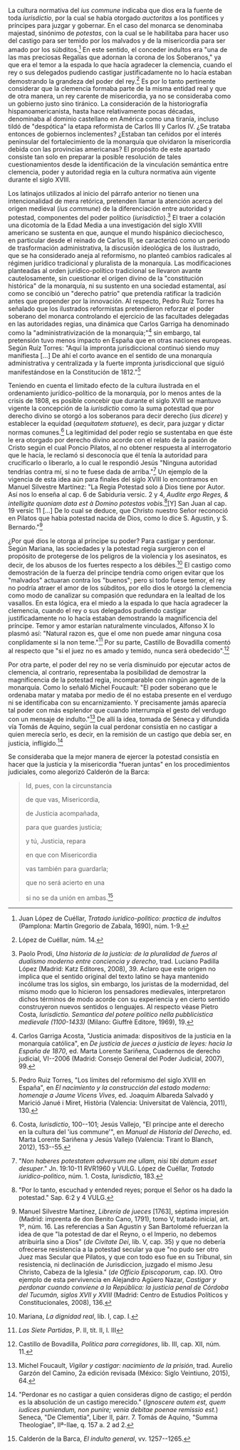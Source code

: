 La cultura normativa del *ius commune* indicaba que dios era la fuente
de toda *iurisdictio*, por la cual se había otorgado *auctoritas* a los
pontífices y príncipes para juzgar y gobernar. En el caso del monarca se
denominaba majestad, sinónimo de *potestas*, con la cual se le
habilitaba para hacer uso del castigo para ser temido por los malvados y
de la misericordia para ser amado por los súbditos.[^1] En este sentido,
el conceder indultos era "una de las mas preciosas Regalías que adornan
la corona de los Soberanos," ya que era el temor a la espada lo que
hacía agradecer la clemencia, cuando el rey o sus delegados pudiendo
castigar justificadamente no lo hacía estaban demostrando la grandeza
del poder del rey.[^2] Es por lo tanto pertinente considerar que la
clemencia formaba parte de la misma entidad real y que de otra manera,
un rey carente de misericordia, ya no se consideraba como un gobierno
justo sino tiránico. La consideración de la historiografía
hispanoamericanista, hasta hace relativamente pocas décadas, denominaba
al dominio castellano en América como una tiranía, incluso tildó de
"despótica" la etapa reformista de Carlos III y Carlos IV. ¿Se trataba
entonces de gobiernos inclementes? ¿Estaban tan ceñidos por el interés
peninsular del fortalecimiento de la monarquía que olvidaron la
misericordia debida con las provincias americanas? El propósito de este
apartado consiste tan solo en preparar la posible resolución de tales
cuestionamientos desde la identificación de la vinculación semántica
entre clemencia, poder y autoridad regia en la cultura normativa aún
vigente durante el siglo XVIII.

Los latinajos utilizados al inicio del párrafo anterior no tienen una
intencionalidad de mera retórica, pretenden llamar la atención acerca
del origen medieval (*ius commune*) de la diferenciación entre autoridad
y potestad, componentes del poder político (*iurisdictio*).[^3] El traer
a colación una dicotomía de la Edad Media a una investigación del siglo
XVIII americano se sustenta en que, aunque el mundo hispánico
dieciochesco, en particular desde el reinado de Carlos III, se
caracterizó como un periodo de trasformación administrativa, la
discusión ideológica de los ilustrado, que se ha considerado aneja al
reformismo, no planteó cambios radicales al régimen jurídico tradicional
y pluralista de la monarquía. Las modificaciones planteadas al orden
jurídico-político tradicional se llevaron avante cautelosamente, sin
cuestionar el origen divino de la "constitución histórica" de la
monarquía, ni su sustento en una sociedad estamental, así como se
concibió un "derecho patrio" que pretendía ratificar la tradición antes
que propender por la innovación. Al respecto, Pedro Ruíz Torres ha
señalado que los ilustrados reformistas pretendieron reforzar el poder
soberano del monarca controlando el ejercicio de las facultades
delegadas en las autoridades regias, una dinámica que Carlos Garriga ha
denominado como la "administrativización de la monarquía;"[^4] sin
embargo, tal pretensión tuvo menos impacto en España que en otras
naciones europeas. Según Ruíz Torres: "Aquí la impronta jurisdiccional
continuó siendo muy manifiesta \[...\] De ahí el corto avance en el
sentido de una monarquía administrativa y centralizada y la fuerte
impronta jurisdiccional que siguió manifestándose en la Constitución de
1812."[^5]

Teniendo en cuenta el limitado efecto de la cultura ilustrada en el
ordenamiento jurídico-político de la monarquía, por lo menos antes de la
crisis de 1808, es posible concebir que durante el siglo XVIII se
mantuvo vigente la concepción de la *iurisdictio* como la suma potestad
que por derecho divino se otorgó a los soberanos para decir derecho
(*ius dicere*) y establecer la equidad (*aequitatem statuere*), es
decir, para juzgar y dictar normas comunes.[^6] La legitimidad del poder
regio se sustentaba en que éste le era otorgado por derecho divino
acorde con el relato de la pasión de Cristo según el cual Poncio
Pilatos, al no obtener respuesta al interrogatorio que le hacía, le
reclamó si desconocía que él tenía la autoridad para crucificarlo o
liberarlo, a lo cual le respondió Jesús "Ninguna autoridad tendrías
contra mí, si no te fuese dada de arriba."[^7] Un ejemplo de la vigencia
de esta idea aún para finales del siglo XVIII lo encontramos en Manuel
Silvestre Martínez: "La Regia Potestad solo á Dios tiene por Autor. Así
nos lo enseña al cap. 6 de Sabiduria versic. 2 y 4, *Audite ergo Reges,
& intelligite quoniam data est à Domino potestas vobis.*[^8]\[Y\] San
Juan al cap. 19 versic 11 \[...\] De lo cual se deduce, que Christo
nuestro Señor reconoció en Pilatos que habia potestad nacida de Dios,
como lo dice S. Agustin, y S. Bernardo."[^9]

¿Por qué dios le otorga al príncipe su poder? Para castigar y perdonar.
Según Mariana, las sociedades y la potestad regia surgieron con el
propósito de protegerse de los peligros de la violencia y los
asesinatos, es decir, de los abusos de los fuertes respecto a los
débiles.[^10] El castigo como demostración de la fuerza del príncipe
tendría como origen evitar que los "malvados" actuaran contra los
"buenos"; pero si todo fuese temor, el rey no podría atraer el amor de
los súbditos, por ello dios le otorgó la clemencia como modo de
canalizar su compasión que redundara en la lealtad de los vasallos. En
esta lógica, era el miedo a la espada lo que hacía agradecer la
clemencia, cuando el rey o sus delegados pudiendo castigar
justificadamente no lo hacía estaban demostrando la magnificencia del
príncipe. Temor y amor estarían naturalmente vinculados, Alfonso X lo
plasmó así: "Natural razon es, que el ome non puede amar ninguna cosa
conplidamente si la non teme."[^11] Por su parte, Castillo de Bovadilla
comentó al respecto que "si el juez no es amado y temido, nunca será
obedecido".[^12]

Por otra parte, el poder del rey no se vería disminuido por ejecutar
actos de clemencia, al contrario, representaba la posibilidad de
demostrar la magnificencia de la potestad regia, incomparable con ningún
agente de la monarquía. Como lo señaló Michel Foucault: "El poder
soberano que le ordenaba matar y mataba por medio de él no estaba
presente en el verdugo ni se identificaba con su encarnizamiento. Y
precisamente jamás aparecía tal poder con más esplendor que cuando
interrumpía el gesto del verdugo con un mensaje de indulto."[^13] De
allí la idea, tomada de Séneca y difundida vía Tomás de Aquino, según la
cual perdonar consistía en no castigar a quien merecía serlo, es decir,
en la remisión de un castigo que debía ser, en justicia, infligido.[^14]

Se consideraba que la mejor manera de ejercer la potestad consistía en
hacer que la justicia y la misericordia "fueran juntas" en los
procedimientos judiciales, como alegorizó Calderón de la Barca:

> Id, pues, con la circunstancia
>
> de que vas, Misericordia,
>
> de Justicia acompañada,
>
> para que guardes justicia;
>
> y tú, Justicia, repara
>
> en que con Misericordia
>
> vas también para guardarla;
>
> que no será acierto en una
>
> si no se da unión en ambas.[^15]

[^1]: Juan López de Cuéllar, *Tratado iuridico-politico: practica de
    indultos* (Pamplona: Martín Gregorio de Zabala, 1690), núm. 1-9.

[^2]: López de Cuéllar, núm. 14.

[^3]: Paolo Prodi, *Una historia de la justicia: de la pluralidad de
    fueros al dualismo moderno entre conciencia y derecho*, trad.
    Luciano Padilla López (Madrid: Katz Editores, 2008), 39. Aclaro que
    este origen no implica que el sentido original del texto latino se
    haya mantenido incólume tras los siglos, sin embargo, los juristas
    de la modernidad, del mismo modo que lo hicieron los pensadores
    medievales, interpretaron dichos términos de modo acorde con su
    experiencia y en cierto sentido construyeron nuevos sentidos o
    lenguajes. Al respecto véase Pietro Costa, *Iurisdictio. Semantica
    del potere politico nella pubblicistica medievale (1100-1433)*
    (Milano: Giuffrè Editore, 1969), 19.

[^4]: Carlos Garriga Acosta, "Justicia animada: dispositivos de la
    justicia en la monarquía católica", en *De justicia de jueces a
    justicia de leyes: hacia la España de 1870*, ed. Marta Lorente
    Sariñena, Cuadernos de derecho judicial, VI--2006 (Madrid: Consejo
    General del Poder Judicial, 2007), 99.

[^5]: Pedro Ruiz Torres, "Los límites del reformismo del siglo XVIII en
    España", en *El nacimiento y la construcción del estado moderno:
    homenaje a Jaume Vicens Vives*, ed. Joaquim Albareda Salvadó y
    Marició Janué i Miret, Història (Valencia: Universitat de València,
    2011), 130.

[^6]: Costa, *Iurisdictio*, 100--101; Jesús Vallejo, "El príncipe ante
    el derecho en la cultura del 'ius commune'", en *Manual de Historia
    del Derecho*, ed. Marta Lorente Sariñena y Jesús Vallejo (Valencia:
    Tirant lo Blanch, 2012), 153--55.

[^7]: "*Non haberes potestatem adversum me ullam, nisi tibi datum esset
    desuper*." Jn. 19:10-11 RVR1960 y VULG. López de Cuéllar, *Tratado
    iuridico-politico*, núm. 1. Costa, *Iurisdictio*, 183.

[^8]: "Por lo tanto, escuchad y entended reyes; porque el Señor os ha
    dado la potestad." Sap. 6:2 y 4 VULG.

[^9]: Manuel Silvestre Martínez, *Librería de jueces* \[1763\], séptima
    impresión (Madrid: imprenta de don Benito Cano, 1791), tomo V,
    tratado inicial, art. 1º, núm. 16. Las referencias a San Agustín y
    San Bartolomé refuerzan la idea de que "la potestad de dar el Reyno,
    o el Imperio, no debemos atribuirla sino a Dios" (*de Civitate Dei*,
    lib. V, cap. 35) y que no debería ofrecerse resistencia a la
    potestad secular ya que "no pudo ser otro Juez mas Secular que
    Pilatos, y que con todo eso fue en su Tribunal, sin resistencia, ni
    declinación de Jurisdiccion, juzgado el mismo Jesu Christo, Cabeza
    de la Iglesia." (*de Officio Episcoporum*, cap. IX). Otro ejemplo de
    esta pervivencia en Alejandro Agüero Nazar, *Castigar y perdonar
    cuando conviene a la República: la justicia penal de Córdoba del
    Tucumán, siglos XVII y XVIII* (Madrid: Centro de Estudios Políticos
    y Constitucionales, 2008), 136.

[^10]: Mariana, *La dignidad real*, lib. I, cap. I.

[^11]: *Las Siete Partidas*, P. II, tít. II, l. III

[^12]: Castillo de Bovadilla, *Politica para corregidores*, lib. III,
    cap. XII, núm. 11.

[^13]: Michel Foucault, *Vigilar y castigar: nacimiento de la prisión*,
    trad. Aurelio Garzón del Camino, 2a edición revisada (México: Siglo
    Veintiuno, 2015), 64.

[^14]: "Perdonar es no castigar a quien consideras digno de castigo; el
    perdón es la absolución de un castigo merecido." (*Ignoscere autem
    est, quem iudices puniendum, non punire; venia debitae poenae
    remissio est.*) Seneca, "De Clementia", Liber II, párr. 7. Tomás de
    Aquino, "Summa Theologiae", IIª-IIae, q. 157 a. 2 ad 2.

[^15]: Calderón de la Barca, *El indulto general*, vv. 1257--1265.
